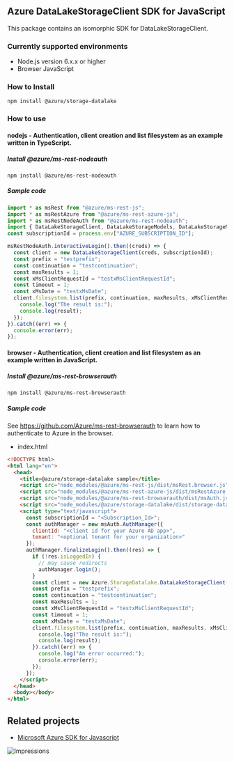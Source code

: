 ## Azure DataLakeStorageClient SDK for JavaScript

This package contains an isomorphic SDK for DataLakeStorageClient.

### Currently supported environments

- Node.js version 6.x.x or higher
- Browser JavaScript

### How to Install

```
npm install @azure/storage-datalake
```

### How to use

#### nodejs - Authentication, client creation and list filesystem as an example written in TypeScript.

##### Install @azure/ms-rest-nodeauth

```
npm install @azure/ms-rest-nodeauth
```

##### Sample code

```ts
import * as msRest from "@azure/ms-rest-js";
import * as msRestAzure from "@azure/ms-rest-azure-js";
import * as msRestNodeAuth from "@azure/ms-rest-nodeauth";
import { DataLakeStorageClient, DataLakeStorageModels, DataLakeStorageMappers } from "@azure/storage-datalake";
const subscriptionId = process.env["AZURE_SUBSCRIPTION_ID"];

msRestNodeAuth.interactiveLogin().then((creds) => {
  const client = new DataLakeStorageClient(creds, subscriptionId);
  const prefix = "testprefix";
  const continuation = "testcontinuation";
  const maxResults = 1;
  const xMsClientRequestId = "testxMsClientRequestId";
  const timeout = 1;
  const xMsDate = "testxMsDate";
  client.filesystem.list(prefix, continuation, maxResults, xMsClientRequestId, timeout, xMsDate).then((result) => {
    console.log("The result is:");
    console.log(result);
  });
}).catch((err) => {
  console.error(err);
});
```

#### browser - Authentication, client creation and list filesystem as an example written in JavaScript.

##### Install @azure/ms-rest-browserauth

```
npm install @azure/ms-rest-browserauth
```

##### Sample code

See https://github.com/Azure/ms-rest-browserauth to learn how to authenticate to Azure in the browser.

- index.html
```html
<!DOCTYPE html>
<html lang="en">
  <head>
    <title>@azure/storage-datalake sample</title>
    <script src="node_modules/@azure/ms-rest-js/dist/msRest.browser.js"></script>
    <script src="node_modules/@azure/ms-rest-azure-js/dist/msRestAzure.js"></script>
    <script src="node_modules/@azure/ms-rest-browserauth/dist/msAuth.js"></script>
    <script src="node_modules/@azure/storage-datalake/dist/storage-datalake.js"></script>
    <script type="text/javascript">
      const subscriptionId = "<Subscription_Id>";
      const authManager = new msAuth.AuthManager({
        clientId: "<client id for your Azure AD app>",
        tenant: "<optional tenant for your organization>"
      });
      authManager.finalizeLogin().then((res) => {
        if (!res.isLoggedIn) {
          // may cause redirects
          authManager.login();
        }
        const client = new Azure.StorageDatalake.DataLakeStorageClient(res.creds, subscriptionId);
        const prefix = "testprefix";
        const continuation = "testcontinuation";
        const maxResults = 1;
        const xMsClientRequestId = "testxMsClientRequestId";
        const timeout = 1;
        const xMsDate = "testxMsDate";
        client.filesystem.list(prefix, continuation, maxResults, xMsClientRequestId, timeout, xMsDate).then((result) => {
          console.log("The result is:");
          console.log(result);
        }).catch((err) => {
          console.log("An error occurred:");
          console.error(err);
        });
      });
    </script>
  </head>
  <body></body>
</html>
```

## Related projects

- [Microsoft Azure SDK for Javascript](https://github.com/Azure/azure-sdk-for-js)


![Impressions](https://azure-sdk-impressions.azurewebsites.net/api/impressions/azure-sdk-for-js/sdk/storage/storage-datalake/README.png)
